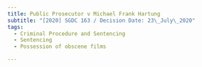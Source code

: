 ```yaml
---
title: Public Prosecutor v Michael Frank Hartung
subtitle: "[2020] SGDC 163 / Decision Date: 23\_July\_2020"
tags:
  - Criminal Procedure and Sentencing
  - Sentencing
  - Possession of obscene films

---
```

